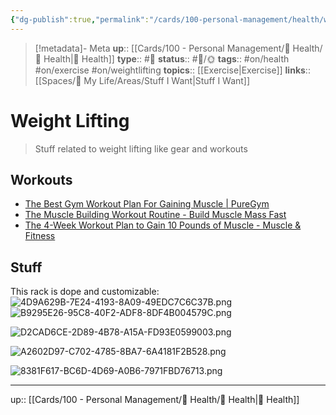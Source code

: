 ```yaml
---
{"dg-publish":true,"permalink":"/cards/100-personal-management/health/weight-lifting/","title":"Weight Lifting"}
---
```


> [!metadata]- Meta
> **up**:: [[Cards/100 - Personal Management/💪 Health/💪 Health\|💪 Health]]
> **type**:: #📝 
> **status**:: #📝/🌞
> **tags**::  #on/health #on/exercise #on/weightlifting 
> **topics**:: [[Exercise\|Exercise]]
> **links**:: [[Spaces/🤘 My Life/Areas/Stuff I Want\|Stuff I Want]]


# Weight Lifting

> Stuff related to weight lifting like gear and workouts


## Workouts
- [The Best Gym Workout Plan For Gaining Muscle | PureGym](https://www.puregym.com/amp/blog/the-best-gym-workout-plan-for-gaining-muscle/)
- [The Muscle Building Workout Routine - Build Muscle Mass Fast](https://www.aworkoutroutine.com/the-muscle-building-workout-routine/)
- [The 4-Week Workout Plan to Gain 10 Pounds of Muscle - Muscle & Fitness](https://www.muscleandfitness.com/workout-plan/workouts/workout-routines/gain-10-pounds-muscle-4-weeks-1/)

## Stuff

This rack is dope and customizable: 
![4D9A629B-7E24-4193-8A09-49EDC7C6C37B.png](/img/user/Extras/Attachments/4D9A629B-7E24-4193-8A09-49EDC7C6C37B.png)
![B9295E26-95C8-40F2-ADF8-8DF4B004579C.png](/img/user/Extras/Attachments/B9295E26-95C8-40F2-ADF8-8DF4B004579C.png)

![D2CAD6CE-2D89-4B78-A15A-FD93E0599003.png](/img/user/Extras/Attachments/D2CAD6CE-2D89-4B78-A15A-FD93E0599003.png)

![A2602D97-C702-4785-8BA7-6A4181F2B528.png](/img/user/Extras/Attachments/A2602D97-C702-4785-8BA7-6A4181F2B528.png)

![8381F617-BC6D-4D69-A0B6-7971FBD76713.png](/img/user/Extras/Attachments/8381F617-BC6D-4D69-A0B6-7971FBD76713.png)

---
up:: [[Cards/100 - Personal Management/💪 Health/💪 Health\|💪 Health]]

